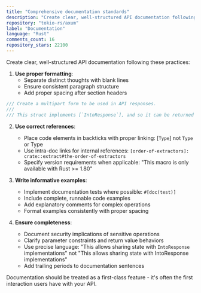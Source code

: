 ```yaml
---
title: "Comprehensive documentation standards"
description: "Create clear, well-structured API documentation following proper formatting, correct references, informative examples, and completeness standards. Documentation should be treated as a first-class feature - it's often the first interaction users have with your API."
repository: "tokio-rs/axum"
label: "Documentation"
language: "Rust"
comments_count: 16
repository_stars: 22100
---
```


Create clear, well-structured API documentation following these practices:

1. **Use proper formatting**:
   - Separate distinct thoughts with blank lines
   - Ensure consistent paragraph structure
   - Add proper spacing after section headers

```rust
/// Create a multipart form to be used in API responses.
///
/// This struct implements [`IntoResponse`], and so it can be returned from a handler.
```

2. **Use correct references**:
   - Place code elements in backticks with proper linking: [`Type`] not `Type` or Type
   - Use intra-doc links for internal references: `[order-of-extractors]: crate::extract#the-order-of-extractors`
   - Specify version requirements when applicable: "This macro is only available with Rust >= 1.80"

3. **Write informative examples**:
   - Implement documentation tests where possible: `#[doc(test)]`
   - Include complete, runnable code examples
   - Add explanatory comments for complex operations
   - Format examples consistently with proper spacing

4. **Ensure completeness**:
   - Document security implications of sensitive operations
   - Clarify parameter constraints and return value behaviors
   - Use precise language: "This allows sharing state with `IntoResponse` implementations" not "This allows sharing state with IntoResponse implementations"
   - Add trailing periods to documentation sentences

Documentation should be treated as a first-class feature - it's often the first interaction users have with your API.